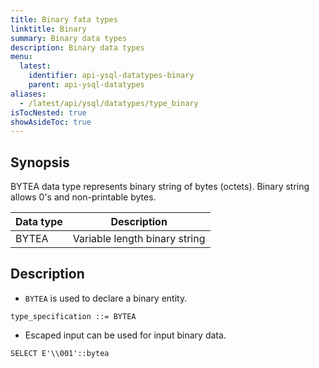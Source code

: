 ```yaml
---
title: Binary fata types
linktitle: Binary
summary: Binary data types
description: Binary data types
menu:
  latest:
    identifier: api-ysql-datatypes-binary
    parent: api-ysql-datatypes
aliases:
  - /latest/api/ysql/datatypes/type_binary
isTocNested: true
showAsideToc: true
---
```


## Synopsis

BYTEA data type represents binary string of bytes (octets). Binary string allows 0's and non-printable bytes.

Data type | Description |
----------|-------------|
BYTEA | Variable length binary string |

## Description

- `BYTEA` is used to declare a binary entity.

```
type_specification ::= BYTEA
```

- Escaped input can be used for input binary data.

```
SELECT E'\\001'::bytea
```

